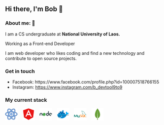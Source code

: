 <h2>Hi there, I'm Bob 👋 </h2> 

<div style="margin: 12px 0;">
    <!-- <div></div> -->
</div>

### About me: 👻
<p>I am a CS undergraduate at  <strong>National University of Laos.</strong> </p>
<p>Working as a Front-end Developer</p>

<p>I am web developer who likes coding and find a new technology and contribute to open source projects. </p>

### Get in touch
<ul>
    <li> Facebook: https://www.facebook.com/profile.php?id=100007518766155
    <li> Instagram: <a href="https://www.instagram.com/b_devtool9to9/" target="_blank">https://www.instagram.com/b_devtool9to9</a>
</ul>
<!-- <div style="display: flex; gap: 10px;">
    <a href="https://www.facebook.com/profile.php?id=100007518766155" target="_blank">
        <img src="./images/facebook-icon.png" width="40px" alt="facebook" />
    </a>
    <a href="https://www.instagram.com/b_devtool9to9/" target="_blank">
        <img src="./images/Instagram-icon.png" width="40px" alt="instagram" />
    </a>
</div> -->


### My current stack
<div style="display: flex; gap: 1rem;">
    <a href="#">
        <img src="./images/react-icon.png" width="40px" alt="react" />
    </a>
    <a href="#">
        <img src="./images/angular-icon.png" width="40px" alt="angular" />
    </a>
    <a href="#">
        <img src="./images/node-icon.png" width="40px" alt="node" />
    </a>
    <a href="#">
        <img src="./images/docker-icon.png" width="40px" alt="docker" />
    </a>
    <a href="#">
        <img src="./images/mysql-icon.png" width="40px" alt="mysql" />
    </a>
    <a href="#">
        <img src="./images/mongo-icon.png" width="40px" alt="mongo" />
    </a>
</div>
